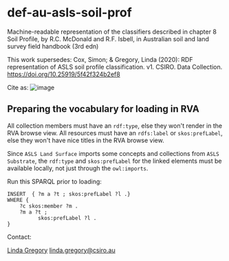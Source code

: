 # def-au-asls-soil-prof
Machine-readable representation of the classifiers described in chapter 8 Soil Profile, by R.C. McDonald and R.F. Isbell, in Australian soil and land survey field handbook (3rd edn)

This work supersedes: Cox, Simon; & Gregory, Linda (2020): RDF representation of ASLS soil profile classification. v1. CSIRO. Data Collection. https://doi.org/10.25919/5f42f324b2ef8

Cite as: 
![image](https://github.com/user-attachments/assets/c245f575-5652-4371-9db3-5516d9af0428)


## Preparing the vocabulary for loading in RVA

All collection members must have an `rdf:type`, else they won't render in the RVA browse view. 
All resources must have an `rdfs:label` or `skos:prefLabel`, else they won't have nice titles in the RVA browse view. 

Since `ASLS Land Surface` imports some concepts and collections from `ASLS Substrate`, the `rdf:type` and `skos:prefLabel` for the linked elements must be available locally, not just through the `owl:imports`. 

Run this SPARQL prior to loading:
```
INSERT  { ?m a ?t ; skos:prefLabel ?l .}
WHERE {
	?c skos:member ?m . 
	?m a ?t ; 
	      skos:prefLabel ?l .
}
```

Contact: 

[Linda Gregory](https://orcid.org/0000-0002-0693-1899)
linda.gregory@csiro.au 
